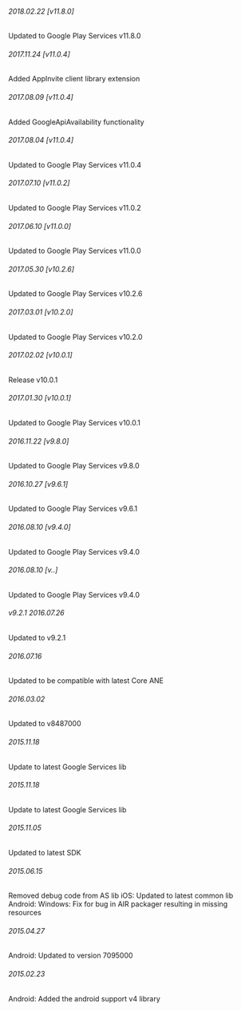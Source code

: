 

###### 2018.02.22 [v11.8.0]

Updated to Google Play Services v11.8.0


###### 2017.11.24 [v11.0.4]

Added AppInvite client library extension


###### 2017.08.09 [v11.0.4]

Added GoogleApiAvailability functionality


###### 2017.08.04 [v11.0.4]

Updated to Google Play Services v11.0.4


###### 2017.07.10 [v11.0.2]

Updated to Google Play Services v11.0.2


###### 2017.06.10 [v11.0.0]

Updated to Google Play Services v11.0.0


###### 2017.05.30 [v10.2.6]

Updated to Google Play Services v10.2.6


###### 2017.03.01 [v10.2.0]

Updated to Google Play Services v10.2.0


###### 2017.02.02 [v10.0.1]

Release v10.0.1


###### 2017.01.30 [v10.0.1]

Updated to Google Play Services v10.0.1


###### 2016.11.22 [v9.8.0]

Updated to Google Play Services v9.8.0


###### 2016.10.27 [v9.6.1]

Updated to Google Play Services v9.6.1


###### 2016.08.10 [v9.4.0]

Updated to Google Play Services v9.4.0


###### 2016.08.10 [v..]

Updated to Google Play Services v9.4.0


###### v9.2.1 2016.07.26

Updated to v9.2.1


######  2016.07.16

Updated to be compatible with latest Core ANE


###### 2016.03.02

Updated to v8487000



###### 2015.11.18

Update to latest Google Services lib


###### 2015.11.18

Update to latest Google Services lib


###### 2015.11.05

Updated to latest SDK


###### 2015.06.15

Removed debug code from AS lib
iOS: Updated to latest common lib
Android: Windows: Fix for bug in AIR packager resulting in missing resources


###### 2015.04.27

Android: Updated to version 7095000


###### 2015.02.23

Android: Added the android support v4 library
